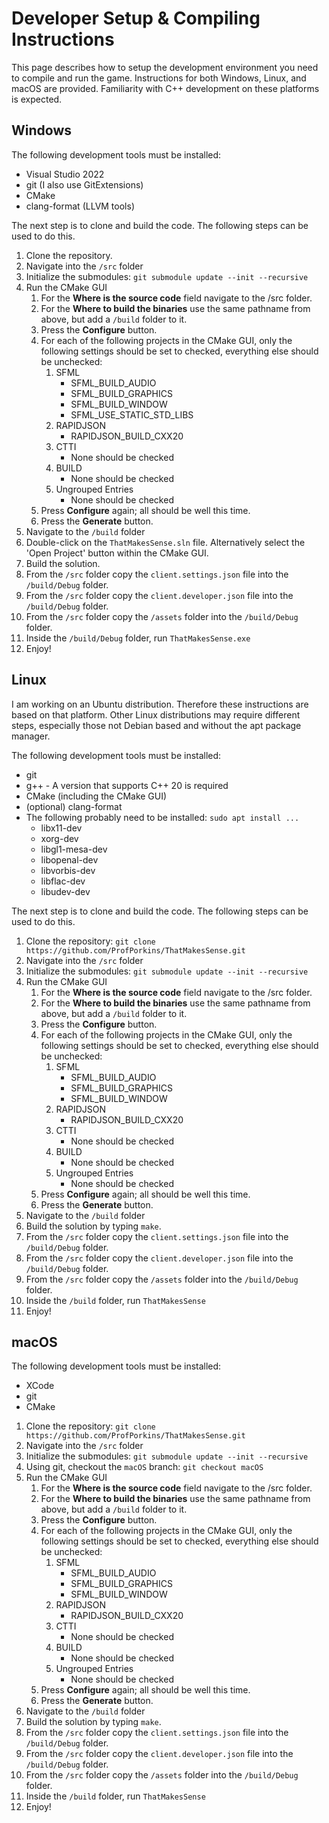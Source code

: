 # Developer Setup & Compiling Instructions

This page describes how to setup the development environment you need to compile and run the game.  Instructions for both Windows, Linux, and macOS are provided.  Familiarity with C++ development on these platforms is expected.

## Windows

The following development tools must be installed:

* Visual Studio 2022
* git (I also use GitExtensions)
* CMake
* clang-format (LLVM tools)

The next step is to clone and build the code.  The following steps can be used to do this.

1. Clone the repository.
1. Navigate into the `/src` folder
1. Initialize the submodules: `git submodule update --init --recursive`
1. Run the CMake GUI
   1. For the **Where is the source code** field navigate to the /src folder.
   1. For the **Where to build the binaries** use the same pathname from above, but add a `/build` folder to it.
   1. Press the **Configure** button.
   1. For each of the following projects in the CMake GUI, only the following settings should be set to checked, everything else should be unchecked:
      1. SFML
         * SFML_BUILD_AUDIO
         * SFML_BUILD_GRAPHICS
         * SFML_BUILD_WINDOW
         * SFML_USE_STATIC_STD_LIBS
      1. RAPIDJSON
         * RAPIDJSON_BUILD_CXX20
      1. CTTI
         * None should be checked
      1. BUILD
         * None should be checked
      1. Ungrouped Entries
         * None should be checked
   1. Press **Configure** again; all should be well this time.
   1. Press the **Generate** button.
1. Navigate to the `/build` folder
1. Double-click on the `ThatMakesSense.sln` file.  Alternatively select the 'Open Project' button within the CMake GUI.
1. Build the solution.
1. From the `/src` folder copy the `client.settings.json` file into the `/build/Debug` folder.
1. From the `/src` folder copy the `client.developer.json` file into the `/build/Debug` folder.
1. From the `/src` folder copy the `/assets` folder into the `/build/Debug` folder.
1. Inside the `/build/Debug` folder, run `ThatMakesSense.exe`
1. Enjoy!

## Linux

I am working on an Ubuntu distribution.  Therefore these instructions are based on that platform.  Other Linux distributions may require different steps, especially those not Debian based and without the apt package manager.

The following development tools must be installed:

* git
* g++ - A version that supports C++ 20 is required
* CMake (including the CMake GUI)
* (optional) clang-format
* The following probably need to be installed: `sudo apt install ...`
  * libx11-dev
  * xorg-dev
  * libgl1-mesa-dev
  * libopenal-dev
  * libvorbis-dev
  * libflac-dev
  * libudev-dev

The next step is to clone and build the code.  The following steps can be used to do this.

1. Clone the repository: `git clone https://github.com/ProfPorkins/ThatMakesSense.git`
1. Navigate into the `/src` folder
1. Initialize the submodules: `git submodule update --init --recursive`
1. Run the CMake GUI
   1. For the **Where is the source code** field navigate to the /src folder.
   1. For the **Where to build the binaries** use the same pathname from above, but add a `/build` folder to it.
   1. Press the **Configure** button.
   1. For each of the following projects in the CMake GUI, only the following settings should be set to checked, everything else should be unchecked:
      1. SFML
         * SFML_BUILD_AUDIO
         * SFML_BUILD_GRAPHICS
         * SFML_BUILD_WINDOW
      1. RAPIDJSON
         * RAPIDJSON_BUILD_CXX20
      1. CTTI
         * None should be checked
      1. BUILD
         * None should be checked
      1. Ungrouped Entries
         * None should be checked
   1. Press **Configure** again; all should be well this time.
   1. Press the **Generate** button.
1. Navigate to the `/build` folder
1. Build the solution by typing `make`.
1. From the `/src` folder copy the `client.settings.json` file into the `/build/Debug` folder.
1. From the `/src` folder copy the `client.developer.json` file into the `/build/Debug` folder.
1. From the `/src` folder copy the `/assets` folder into the `/build/Debug` folder.
1. Inside the `/build` folder, run `ThatMakesSense`
1. Enjoy!

## macOS

The following development tools must be installed:

* XCode
* git
* CMake

1. Clone the repository: `git clone https://github.com/ProfPorkins/ThatMakesSense.git`
1. Navigate into the `/src` folder
1. Initialize the submodules: `git submodule update --init --recursive`
1. Using git, checkout the `macOS` branch: `git checkout macOS`
1. Run the CMake GUI
   1. For the **Where is the source code** field navigate to the /src folder.
   1. For the **Where to build the binaries** use the same pathname from above, but add a `/build` folder to it.
   1. Press the **Configure** button.
   1. For each of the following projects in the CMake GUI, only the following settings should be set to checked, everything else should be unchecked:
      1. SFML
         * SFML_BUILD_AUDIO
         * SFML_BUILD_GRAPHICS
         * SFML_BUILD_WINDOW
      1. RAPIDJSON
         * RAPIDJSON_BUILD_CXX20
      1. CTTI
         * None should be checked
      1. BUILD
         * None should be checked
      1. Ungrouped Entries
         * None should be checked
   1. Press **Configure** again; all should be well this time.
   1. Press the **Generate** button.
1. Navigate to the `/build` folder
1. Build the solution by typing `make`.
1. From the `/src` folder copy the `client.settings.json` file into the `/build/Debug` folder.
1. From the `/src` folder copy the `client.developer.json` file into the `/build/Debug` folder.
1. From the `/src` folder copy the `/assets` folder into the `/build/Debug` folder.
1. Inside the `/build` folder, run `ThatMakesSense`
1. Enjoy!
